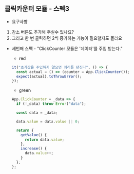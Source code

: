## 클릭카운터 모듈 - 스펙3

- 요구사항

1. 감소 버튼도 추가해 주실수 있나요?
2. 그리고 한 번 클릭하면 2씩 증가하는 기능이 필요할지도 몰라요

- 세번째 스펙 - "ClickCounter 모듈은 '데이터'를 주입 받는다."

  - red

  ```javascript
  it("초기값을 주입하지 않으면 에러를 던진다", () => {
    const actual = () => (counter = App.ClickCounter());
    expect(actual).toThrowError();
  });
  ```

  - green

  ```javascript
  App.ClickCounter = _data => {
    if (!_data) throw Error("data");

    const data = _data;

    data.value = data.value || 0;

    return {
      getValue() {
        return data.value;
      },
      increase() {
        data.value++;
      }
    };
  };
  ```
